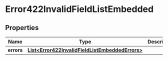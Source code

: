 

# Error422InvalidFieldListEmbedded


## Properties

| Name | Type | Description | Notes |
|------------ | ------------- | ------------- | -------------|
|**errors** | [**List&lt;Error422InvalidFieldListEmbeddedErrors&gt;**](Error422InvalidFieldListEmbeddedErrors.md) |  |  |




